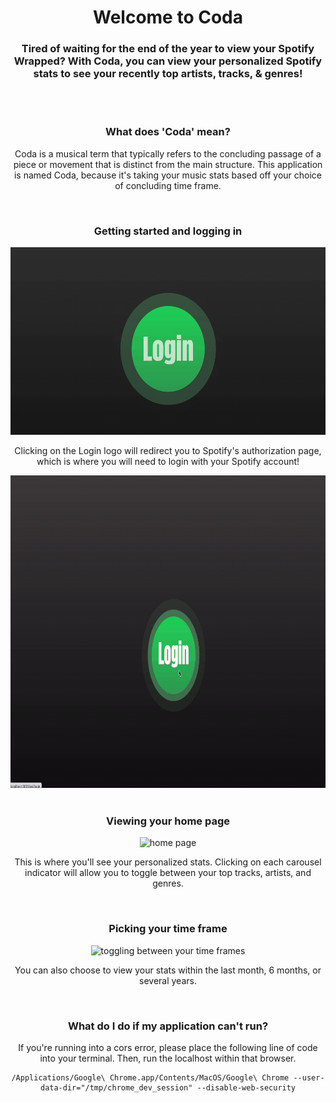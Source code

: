 <div align="center">
  <h1>Welcome to Coda</h1>
  <h3>Tired of waiting for the end of the year to view your Spotify Wrapped? With Coda, you can view your personalized Spotify stats to see your recently top artists, tracks, &amp; genres!</h3>
  
  <br />
  <br />
  
  <div>
    <h3>What does 'Coda' mean?</h3>
    <p>Coda is a musical term that typically refers to the concluding passage of a piece or movement that is distinct from the main structure. This application is named Coda, because it's taking your music stats based off your choice of concluding time frame.</p>
  </div>
  
  <br />
  
  <div>
    <h3>Getting started and logging in</h3>
    <div style="display:block;text-align:center">
      <img src="client/public/Login.gif" alt="login logo" style="height:300px;width:550px">
    </div>
    <p>Clicking on the Login logo will redirect you to Spotify's authorization page, which is where you will need to login with your Spotify account!</p>
    <div style="display:block;text-align:center">
      <img src="client/public/SpotifyAcc.gif" alt="Spotify Account Login Page" style="height:500px;width:800px">
    </div>
  </div>
  
  <br />

  <div>
    <h3> Viewing your home page </h3>
    <div style="display:block;text-align:center">
      <img src="client/public/HomePage.gif" alt="home page" style="height:500px;width:800px">
    </div>
    <p>This is where you'll see your personalized stats. Clicking on each carousel indicator will allow you to toggle between your top tracks, artists, and genres.</p>
  </div>

  <br />

  <div>
    <h3> Picking your time frame </h3>
    <div style="display:block;text-align:center">
      <img src="client/public/Data.gif" alt="toggling between your time frames" style="height:500px;width:800px">
    </div>
    <p>You can also choose to view your stats within the last month, 6 months, or several years.</p>
  </div>

  <br />

  <div>
    <h3>What do I do if my application can't run?</h3>
    <p>If you're running into a cors error, please place the following line of code into your terminal. Then, run the localhost within that browser.</p>
    

    /Applications/Google\ Chrome.app/Contents/MacOS/Google\ Chrome --user-data-dir="/tmp/chrome_dev_session" --disable-web-security

    
  </div>
</div>
